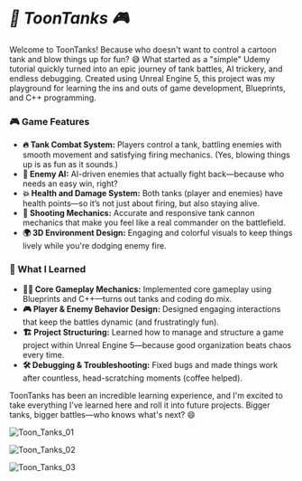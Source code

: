 # ***🚀 ToonTanks 🎮***

Welcome to ToonTanks! Because who doesn't want to control a cartoon tank and blow things up for fun? 😅 What started as a "simple" Udemy tutorial quickly turned into an epic journey of tank battles, AI trickery, and endless debugging. Created using Unreal Engine 5, this project was my playground for learning the ins and outs of game development, Blueprints, and C++ programming.

### **🎮 Game Features**
- **🔥 Tank Combat System:** Players control a tank, battling enemies with smooth movement and satisfying firing mechanics. (Yes, blowing things up is as fun as it sounds.)
- **🧠 Enemy AI:** AI-driven enemies that actually fight back—because who needs an easy win, right?
- **💥 Health and Damage System:** Both tanks (player and enemies) have health points—so it’s not just about firing, but also staying alive.
- **🎯 Shooting Mechanics:** Accurate and responsive tank cannon mechanics that make you feel like a real commander on the battlefield.
- **🌍 3D Environment Design:** Engaging and colorful visuals to keep things lively while you're dodging enemy fire.

### **🧠 What I Learned**
- **👨‍💻 Core Gameplay Mechanics:** Implemented core gameplay using Blueprints and C++—turns out tanks and coding do mix.
- **🎮 Player & Enemy Behavior Design:** Designed engaging interactions that keep the battles dynamic (and frustratingly fun).
- **🏗️ Project Structuring:** Learned how to manage and structure a game project within Unreal Engine 5—because good organization beats chaos every time.
- **🛠️ Debugging & Troubleshooting:** Fixed bugs and made things work after countless, head-scratching moments (coffee helped).

ToonTanks has been an incredible learning experience, and I'm excited to take everything I've learned here and roll it into future projects. Bigger tanks, bigger battles—who knows what's next? 😄

![Toon_Tanks_01](https://github.com/user-attachments/assets/be44cfa4-2927-4dda-803b-a6e15e7c87ca)

![Toon_Tanks_02](https://github.com/user-attachments/assets/fb2625b8-19a5-4909-8b97-3b56ca7ea318)

![Toon_Tanks_03](https://github.com/user-attachments/assets/1f63a89f-c034-4f10-b3b9-37397f1f6c25)
